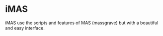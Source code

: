 # iMAS
iMAS use the scripts and features of MAS (massgrave) but with a beautiful and easy interface.
